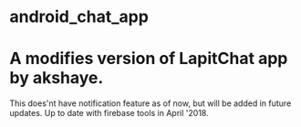 # android_chat_app
# A modifies version of LapitChat app by akshaye. 
This does'nt have notification feature as of now, but will be added in future updates.
Up to date with firebase tools in April '2018.
